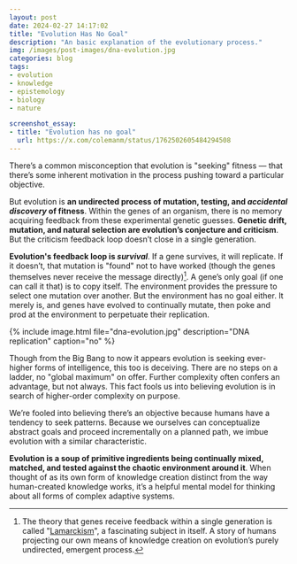 ```yaml
---
layout: post
date: 2024-02-27 14:17:02
title: "Evolution Has No Goal"
description: "An basic explanation of the evolutionary process."
img: /images/post-images/dna-evolution.jpg
categories: blog
tags:
- evolution
- knowledge
- epistemology
- biology
- nature

screenshot_essay:
- title: "Evolution has no goal"
  url: https://x.com/colemanm/status/1762502605484294508
---
```


There’s a common misconception that evolution is "seeking" fitness — that there’s some inherent motivation in the process pushing toward a particular objective.

But evolution is **an undirected process of mutation, testing, and _accidental discovery_ of fitness**. Within the genes of an organism, there is no memory acquiring feedback from these experimental genetic guesses. **Genetic drift, mutation, and natural selection are evolution’s conjecture and criticism**. But the criticism feedback loop doesn’t close in a single generation.

**Evolution's feedback loop is _survival_**. If a gene survives, it will replicate. If it doesn’t, that mutation is "found" not to have worked (though the genes themselves never receive the message directly)[^lamarckism]. A gene’s only goal (if one can call it that) is to copy itself. The environment provides the pressure to select one mutation over another. But the environment has no goal either. It merely is, and genes have evolved to continually mutate, then poke and prod at the environment to perpetuate their replication.

{% include image.html file="dna-evolution.jpg" description="DNA replication" caption="no" %}

Though from the Big Bang to now it appears evolution is seeking ever-higher forms of intelligence, this too is deceiving. There are no steps on a ladder, no "global maximum" on offer. Further complexity often confers an advantage, but not always. This fact fools us into believing evolution is in search of higher-order complexity on purpose.

We’re fooled into believing there’s an objective because humans have a tendency to seek patterns. Because we ourselves can conceptualize abstract goals and proceed incrementally on a planned path, we imbue evolution with a similar characteristic.

**Evolution is a soup of primitive ingredients being continually mixed, matched, and tested against the chaotic environment around it**. When thought of as its own form of knowledge creation distinct from the way human-created knowledge works, it’s a helpful mental model for thinking about all forms of complex adaptive systems.

[^lamarckism]: The theory that genes receive feedback within a single generation is called "[Lamarckism](https://en.wikipedia.org/wiki/Lamarckism "Lamarckism")", a fascinating subject in itself. A story of humans projecting our own means of knowledge creation on evolution’s purely undirected, emergent process.
